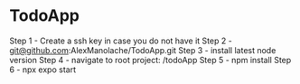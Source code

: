 # TodoApp
Step 1 - Create a ssh key in case you do not have it
Step 2 - git@github.com:AlexManolache/TodoApp.git
Step 3 - install latest node version
Step 4 - navigate to root project: /todoApp
Step 5 - npm install 
Step 6 - npx expo start
